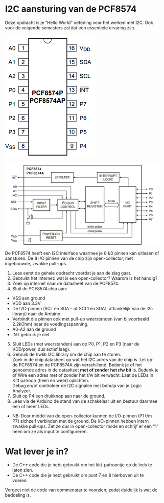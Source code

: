 # I2C aansturing van de PCF8574

Deze opdracht is je “Hello World” oefening voor het werken met I2C. Ook voor de volgende semesters zal dat een essentiele ervaring
zijn.

![Pin out pcf8574](./img/image1.png)

![schema pcf8574](./img/image2.png)

De PCF8574 heeft een I2C interface waarmee je 8 I/0 pinnen kan uitlezen
of aansturen. De 8 I/O pinnen van de chip zijn open-collector, met
ingebouwde, zwakke pull-ups.

1. Lees eerst de gehele opdracht voordat je aan de slag gaat.
2. Gebruikt het internet: wat is een open-collector? Waarom is het handig?
3. Zoek op internet naar de datasheet van de PCF8574.
4. Sluit de PCF8574 chip aan:

  - VSS aan ground   
  - VDD aan 3.3V   
  - De I2C-pinnen (SCL en SDA – of SCL1 en SDA1, afhankelijk van de I2c
library) naar de Arduino   
  - Verbindt die pinnen ook met <span class="mark">pull-up weerstanden</span> (van bijvoorbeeld 2.2kOhm) naar de voedingsspanning.
  - A0-A2 aan de ground   
  - INT gebruik je niet   

5. Sluit LEDs (met weerstanden) aan op P0, P1, P2 en P3 (naar de VDD/power, dus actief laag).  
6. Gebruik de hwlib I2C library om de chip aan te sturen.  
Zoek in de chip datasheet op wat het I2C adres van de chip is. Let
op: de PCF8574 en de PCF8574A zijn verschillend. Bedenk je of het genoemde
adres in de datasheet **met of zonder het r/w bit** is. Bedenk je of Wire een adres met of zonder het r/w bit verwacht. Laat de LEDs in Kitt patroon (heen en weer) oplichten.  
Debug en/of controleer de I2C signalen met behulp van je Logic Analyzer.
7. Sluit op P4 een drukknop aan naar de ground.  
8. Lees via de Arduino de stand van de schakelaar uit en bestuur daarmee een of meer LEDs.

-   NB: Door middel van de open-collector kunnen de I/O-pinnen (P1 t/m
    P7) zichzelf verbinden met de ground. De I/O-pinnen hebben intern zwakke
    pull-ups. Zet ze dus in open-collector mode en schrijf er een “1”
    heen om ze als input te configureren.

# Wat lever je in?

-   De C++ code die je hebt gebruikt om het kitt-patroontje op de leds te laten zien.
-   De C++ code die je hebt gebruikt om punt 7 en 8 hierboven uit te voeren.

Vergeet niet de code van commentaar te voorzien, zodat duidelijk is wat de bedoeling is.
